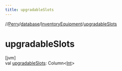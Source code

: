 ```yaml
---
title: upgradableSlots
---
```

//[Perry](../../../index.html)/[database](../index.html)/[InventoryEquipment](index.html)/[upgradableSlots](upgradable-slots.html)



# upgradableSlots



[jvm]\
val [upgradableSlots](upgradable-slots.html): Column&lt;[Int](https://kotlinlang.org/api/latest/jvm/stdlib/kotlin/-int/index.html)&gt;




